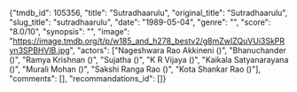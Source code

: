 {"tmdb_id": 105356, "title": "Sutradhaarulu", "original_title": "Sutradhaarulu", "slug_title": "sutradhaarulu", "date": "1989-05-04", "genre": "", "score": "8.0/10", "synopsis": "", "image": "https://image.tmdb.org/t/p/w185_and_h278_bestv2/g8mZwIZQuVUi3SkPRyn3SPBHVlB.jpg", "actors": ["Nageshwara Rao Akkineni ()", "Bhanuchander ()", "Ramya Krishnan ()", "Sujatha ()", "K R Vijaya ()", "Kaikala Satyanarayana ()", "Murali Mohan ()", "Sakshi Ranga Rao ()", "Kota Shankar Rao ()"], "comments": [], "recommandations_id": []}